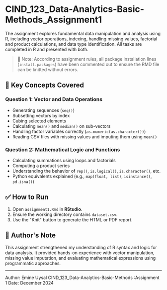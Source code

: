 # CIND_123_Data-Analytics-Basic-Methods_Assignment1

The assignment explores fundamental data manipulation and analysis using R, including vector operations, indexing, handling missing values, factorial and product calculations, and data type identification. All tasks are completed in R and presented with both.

> 🔔 Note: According to assignment rules, all package installation lines (`install.packages`) have been commented out to ensure the RMD file can be knitted without errors.

## 📌 Key Concepts Covered

### Question 1: Vector and Data Operations
- Generating sequences (`seq()`)
- Subsetting vectors by index
- Cubing selected elements
- Calculating `mean()` and `median()` on sub-vectors
- Handling factor variables correctly (`as.numeric(as.character())`)
- Reading CSV files with missing values and imputing them using `mean()`

### Question 2: Mathematical Logic and Functions
- Calculating summations using loops and factorials
- Computing a product series
- Understanding the behavior of `rep()`, `is.logical()`, `is.character()`, etc.
- Python equivalents explained (e.g., `map(float, list)`, `isinstance()`, `pd.isna()`)

## ✅ How to Run

1. Open `assignment1.Rmd` in **RStudio**.
2. Ensure the working directory contains `dataset.csv`.
3. Use the "Knit" button to generate the HTML or PDF report.

## 🧠 Author's Note

This assignment strengthened my understanding of R syntax and logic for data analysis. It provided hands-on experience with vector manipulation, missing value imputation, and evaluating mathematical expressions using programmatic approaches.

---

Author: Emine Uysal
CIND_123_Data-Analytics-Basic-Methods :Assignment 1
Date: December 2024

